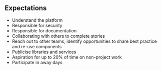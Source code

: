 ## Expectations
- Understand the platform​
- Responsible for security​
- Responsible for documentation​
- Collaborating with others to complete stories
- Reach out to other teams, identify opportunities to share best practice and re-use components​
- Publicise libraries and services​
- Aspiration for up to 20% of time on non-project work​
- Participate in away days​
